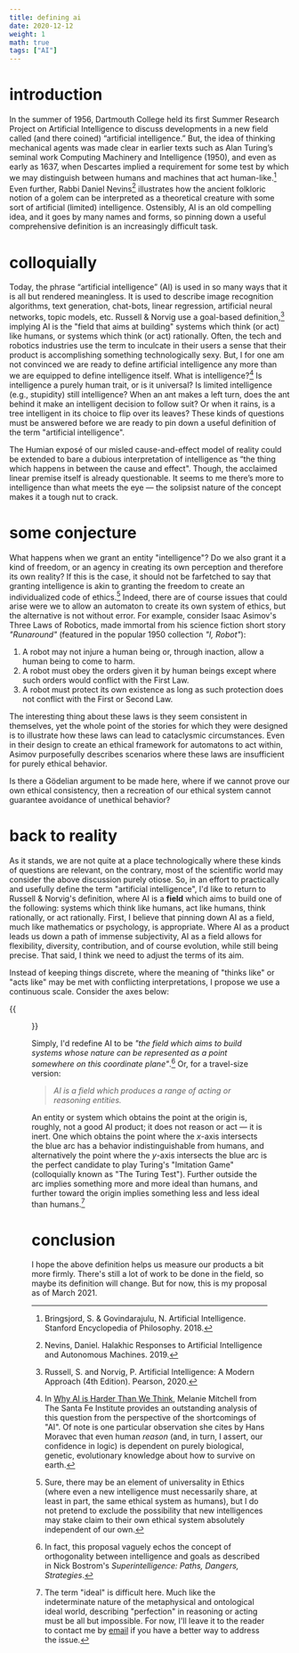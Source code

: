 ```yaml
---
title: defining ai
date: 2020-12-12
weight: 1
math: true
tags: ["AI"]
---
```


# introduction

In the summer of 1956, Dartmouth College held its first Summer Research Project on Artificial Intelligence to discuss developments in a new field called (and there coined) “artificial intelligence.” But, the idea of thinking mechanical agents was made clear in earlier texts such as Alan Turing’s seminal work Computing Machinery and Intelligence (1950), and even as early as 1637, when Descartes implied a requirement for some test by which we may distinguish between humans and machines that act human-like.[^fn:sep_ai] Even further, Rabbi Daniel Nevins[^fn:nevins] illustrates how the ancient folkloric notion of a golem can be interpreted as a theoretical creature with some sort of artificial (limited) intelligence. Ostensibly, AI is an old compelling idea, and it goes by many names and forms, so pinning down a useful comprehensive definition is an increasingly difficult task.

[^fn:sep_ai]: Bringsjord, S. & Govindarajulu, N. Artificial Intelligence. Stanford Encyclopedia of Philosophy. 2018.

[^fn:nevins]: Nevins, Daniel. Halakhic Responses to Artificial Intelligence and Autonomous Machines. 2019.

# colloquially

Today, the phrase “artificial intelligence” (AI) is used in so many ways that it is all but rendered meaningless. It is used to describe image recognition algorithms, text generation, chat-bots, linear regression, artificial neural networks, topic models, etc. Russell & Norvig use a goal-based definition,[^fn:aima] implying AI is the "field that aims at building" systems which think (or act) like humans, or systems which think (or act) rationally. Often, the tech and robotics industries use the term to inculcate in their users a sense that their product is accomplishing something technologically sexy. But, I for one am not convinced we are ready to define artificial intelligence any more than we are equipped to define intelligence itself. What is intelligence?[^fn:melanie] Is intelligence a purely human trait, or is it universal? Is limited intelligence (e.g., stupidity) still intelligence? When an ant makes a left turn, does the ant behind it make an intelligent decision to follow suit? Or when it rains, is a tree intelligent in its choice to flip over its leaves? These kinds of questions must be answered before we are ready to pin down a useful definition of the term "artificial intelligence".

[^fn:melanie]: In [Why AI is Harder Than We Think](https://arxiv.org/pdf/2104.12871.pdf), Melanie Mitchell from The Santa Fe Institute provides an outstanding analysis of this question from the perspective of the shortcomings of "AI". Of note is one particular observation she cites by Hans Moravec that even human *reason* (and, in turn, I assert, our confidence in logic) is dependent on purely biological, genetic, evolutionary knowledge about how to survive on earth.

The Humian exposé of our misled cause-and-effect model of reality could be extended to bare a dubious interpretation of intelligence as “the thing which happens in between the cause and effect". Though, the acclaimed linear premise itself is already questionable. It seems to me there’s more to intelligence than what meets the eye — the solipsist nature of the concept makes it a tough nut to crack.

[^fn:aima]: Russell, S. and Norvig, P. Artificial Intelligence: A Modern Approach (4th Edition). Pearson, 2020.

# some conjecture

What happens when we grant an entity "intelligence"? Do we also grant it a kind of freedom, or an agency in creating its own perception and therefore its own reality? If this is the case, it should not be farfetched to say that granting intelligence is akin to granting the freedom to create an individualized code of ethics.[^fn:univ_eth] Indeed, there are of course issues that could arise were we to allow an automaton to create its own system of ethics, but the alternative is not without error. For example, consider Isaac Asimov's Three Laws of Robotics, made immortal from his science fiction short story *"Runaround"* (featured in the popular 1950 collection *"I, Robot"*):

[^fn:univ_eth]: Sure, there may be an element of universality in Ethics (where even a new intelligence must necessarily share, at least in part, the same ethical system as humans), but I do not pretend to exclude the possibility that new intelligences may stake claim to their own ethical system absolutely independent of our own.

1. A robot may not injure a human being or, through inaction, allow a human being to come to harm.
2. A robot must obey the orders given it by human beings except where such orders would conflict with the First Law.
3. A robot must protect its own existence as long as such protection does not conflict with the First or Second Law.

The interesting thing about these laws is they seem consistent in themselves, yet the whole point of the stories for which they were designed is to illustrate how these laws can lead to cataclysmic circumstances. Even in their design to create an ethical framework for automatons to act within, Asimov purposefully describes scenarios where these laws are insufficient for purely ethical behavior.

Is there a Gödelian argument to be made here, where if we cannot prove our own ethical consistency, then a recreation of our ethical system cannot guarantee avoidance of unethical behavior?

# back to reality

As it stands, we are not quite at a place technologically where these kinds of questions are relevant, on the contrary, most of the scientific world may consider the above discussion purely otiose. So, in an effort to practically and usefully define the term "artificial intelligence", I'd like to return to Russell & Norvig's definition, where AI is a **field** which aims to build one of the following: systems which think like humans, act like humans, think rationally, or act rationally. First, I believe that pinning down AI as a field, much like mathematics or psychology, is appropriate. Where AI as a product leads us down a path of immense subjectivity, AI as a field allows for flexibility, diversity, contribution, and of course evolution, while still being precise. That said, I think we need to adjust the terms of its aim. 

Instead of keeping things discrete, where the meaning of "thinks like" or "acts like" may be met with conflicting interpretations, I propose we use a continuous scale. Consider the axes below:

{{<figure src="images/ai_def.svg" class="center-image">}}

Simply, I'd redefine AI to be *"the field which aims to build systems whose nature can be represented as a point somewhere on this coordinate plane"*.[^fn:bostrom] Or, for a travel-size version:

[^fn:bostrom]: In fact, this proposal vaguely echos the concept of orthogonality between intelligence and goals as described in Nick Bostrom's *Superintelligence: Paths, Dangers, Strategies*.

> *AI is a field which produces a range of acting or reasoning entities.*

An entity or system which obtains the point at the origin is, roughly, not a good AI product; it does not reason or act — it is inert. One which obtains the point where the $x$-axis intersects the blue arc has a behavior indistinguishable from humans, and alternatively the point where the $y$-axis intersects the blue arc is the perfect candidate to play Turing's "Imitation Game" (colloquially known as "The Turing Test"). Further outside the arc implies something more and more ideal than humans, and further toward the origin implies something less and less ideal than humans.[^fn:ideal]

[^fn:ideal]: The term "ideal" is difficult here. Much like the indeterminate nature of the metaphysical and ontological ideal world, describing "perfection" in reasoning or acting must be all but impossible. For now, I'll leave it to the reader to contact me by [email](mailto:airportpeoplemusic@gmail.com) if you have a better way to address the issue.

# conclusion

I hope the above definition helps us measure our products a bit more firmly. There's still a lot of work to be done in the field, so maybe its definition will change. But for now, this is my proposal as of March 2021.